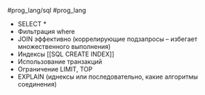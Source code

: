 #prog_lang/sql #prog_lang 

- SELECT *
- Фильтрация where
- JOIN эффективно (коррелирующие подзапросы – избегает множественного выполнения)
- Индексы [[SQL CREATE INDEX]]
- Использование транзакций
- Ограничение LIMIT, TOP
- EXPLAIN (иднексы или последовательно, какие алгоритмы соединения)